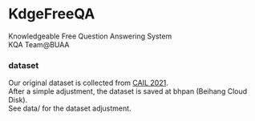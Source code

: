 # KdgeFreeQA
Knowledgeable Free Question Answering System\
KQA Team@BUAA

### dataset
Our original dataset is collected from [CAIL 2021](http://cail.cipsc.org.cn/). \
After a simple adjustment, the dataset is saved at bhpan (Beihang Cloud Disk).\
See data/ for the dataset adjustment.
